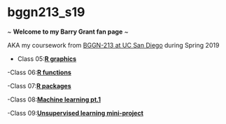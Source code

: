 # bggn213_s19

*~* **Welcome to my Barry Grant fan page** *~*

AKA my coursework from [BGGN-213 at UC San Diego](https://bioboot.github.io/bggn213_S19/) during Spring 2019


- Class 05:[**R graphics**](https://github.com/tianii/bggn213_s19/blob/master/class05/Day05.md)

-Class 06:[**R functions**](https://github.com/tianii/bggn213_s19/blob/master/Class06/Class_6_.md)

-Class 07:[**R packages**](https://github.com/tianii/bggn213_s19/blob/master/Day07/Day07_Worksheet.md)

-Class 08:[**Machine learning pt.1**](https://github.com/tianii/bggn213_s19/blob/master/Day08/Day08.md)

-Class 09:[**Unsupervised learning mini-project**](https://github.com/tianii/bggn213_s19/blob/master/Day09/Day09.md)

